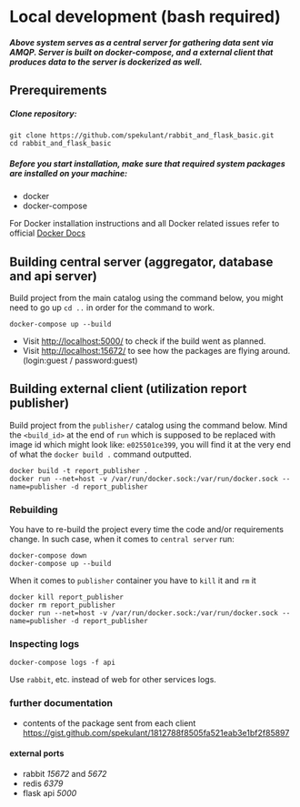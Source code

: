 # Local development (bash required)

##### Above system serves as a central server for gathering data sent via AMQP. Server is built on docker-compose, and a external client that produces data to the server is dockerized as well.

## Prerequirements

##### Clone repository:
```
git clone https://github.com/spekulant/rabbit_and_flask_basic.git
cd rabbit_and_flask_basic
```
##### Before you start installation, make sure that required system packages are installed on your machine:

* docker
* docker-compose

For Docker installation instructions and all Docker related issues refer to official [Docker Docs](https://docs.docker.com/)

## Building central server (aggregator, database and api server)

Build project from the main catalog using the command below, you might need to go up `cd ..` in order for the command to work.

```
docker-compose up --build
```
* Visit [http://localhost:5000/](http://localhost:5000/) to check if the build went as planned.
* Visit [http://localhost:15672/](http://localhost:15672/) to see how the packages are flying around. (login:guest / password:guest)

## Building external client (utilization report publisher)
Build project from the `publisher/` catalog using the command below. Mind the `<build_id>` at the end of `run` which is supposed to be replaced with image id which might look like: `e025501ce399`, you will find it at the very end of what the `docker build .` command outputted.

```
docker build -t report_publisher .
docker run --net=host -v /var/run/docker.sock:/var/run/docker.sock --name=publisher -d report_publisher
```
### Rebuilding

You have to re-build the project every time the code and/or requirements change. In such case, when it comes to `central server` run:
```
docker-compose down
docker-compose up --build
```
When it comes to `publisher` container you have to `kill` it and `rm` it
```
docker kill report_publisher
docker rm report_publisher
docker run --net=host -v /var/run/docker.sock:/var/run/docker.sock --name=publisher -d report_publisher
```
### Inspecting logs

```
docker-compose logs -f api
```
Use `rabbit`, etc. instead of web for other services logs.

### further documentation
- contents of the package sent from each client https://gist.github.com/spekulant/1812788f8505fa521eab3e1bf2f85897

#### external ports
- rabbit *15672* and *5672*
- redis *6379*
- flask api *5000*
